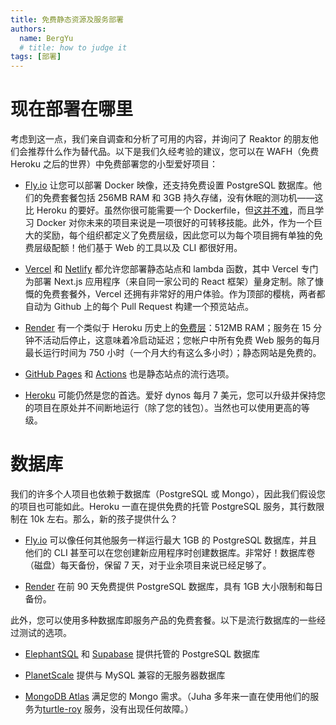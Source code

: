```yaml
---
title: 免费静态资源及服务部署
authors:
  name: BergYu
  # title: how to judge it
tags: [部署]
---
```


# **现在部署在哪里**

考虑到这一点，我们亲自调查和分析了可用的内容，并询问了 Reaktor 的朋友他们会推荐什么作为替代品。以下是我们久经考验的建议，您可以在 WAFH（免费 Heroku 之后的世界）中免费部署您的小型爱好项目：

- [Fly.io](https://fly.io/) 让您可以部署 Docker 映像，还支持免费设置 PostgreSQL 数据库。他们的免费套餐包括 256MB RAM 和 3GB 持久存储，没有休眠的测功机——这比 Heroku 的要好。虽然你很可能需要一个 Dockerfile，但[这并不难](https://nodejs.org/en/docs/guides/nodejs-docker-webapp/)，而且学习 Docker 对你未来的项目来说是一项很好的可转移技能。此外，作为一个巨大的奖励，每个组织都定义了免费层级，因此您可以为每个项目拥有单独的免费层级配额！他们基于 Web 的工具以及 CLI 都很好用。

- [Vercel](https://vercel.com/) 和 [Netlify](http://netlify.com/) 都允许您部署静态站点和 lambda 函数，其中 Vercel 专门为部署 Next.js 应用程序（来自同一家公司的 React 框架）量身定制。除了慷慨的免费套餐外，Vercel 还拥有非常好的用户体验。作为顶部的樱桃，两者都自动为 Github 上的每个 Pull Request 构建一个预览站点。

- [Render](https://render.com/render-vs-heroku-comparison) 有一个类似于 Heroku 历史上的[免费层](https://render.com/docs/free#free-web-services)：512MB RAM；服务在 15 分钟不活动后停止，这意味着冷启动延迟；您帐户中所有免费 Web 服务的每月最长运行时间为 750 小时（一个月大约有这么多小时）；静态网站是免费的。

- [GitHub Pages](https://pages.github.com/) 和 [Actions](https://github.blog/2022-08-10-github-pages-now-uses-actions-by-default/) 也是静态站点的流行选项。

- [Heroku](https://www.heroku.com/) 可能仍然是您的首选。爱好 dynos 每月 7 美元，您可以升级并保持您的项目在原处并不间断地运行（除了您的钱包）。当然也可以使用更高的等级。

#	**数据库**

我们的许多个人项目也依赖于数据库（PostgreSQL 或 Mongo），因此我们假设您的项目也可能如此。Heroku 一直在提供免费的托管 PostgreSQL 服务，其行数限制在 10k 左右。那么，新的孩子提供什么？

-	[Fly.io](https://fly.io/) 可以像任何其他服务一样运行最大 1GB 的 PostgreSQL 数据库，并且他们的 CLI 甚至可以在您创建新应用程序时创建数据库。非常好！数据库卷（磁盘）每天备份，保留 7 天，对于业余项目来说已经足够了。

-	[Render](https://render.com/render-vs-heroku-comparison) 在前 90 天免费提供 PostgreSQL 数据库，具有 1GB 大小限制和每日备份。

此外，您可以使用多种数据库即服务产品的免费套餐。以下是流行数据库的一些经过测试的选项。

-	[ElephantSQL](http://elephantsql.com/) 和 [Supabase](https://supabase.com/) 提供托管的 PostgreSQL 数据库  

-	[PlanetScale](https://planetscale.com/) 提供与 MySQL 兼容的无服务器数据库

-	[MongoDB Atlas](https://www.mongodb.com/atlas/database) 满足您的 Mongo 需求。（Juha 多年来一直在使用他们的服务为[turtle-roy](https://turtle-roy.fly.dev/) 服务，没有出现任何故障。）
